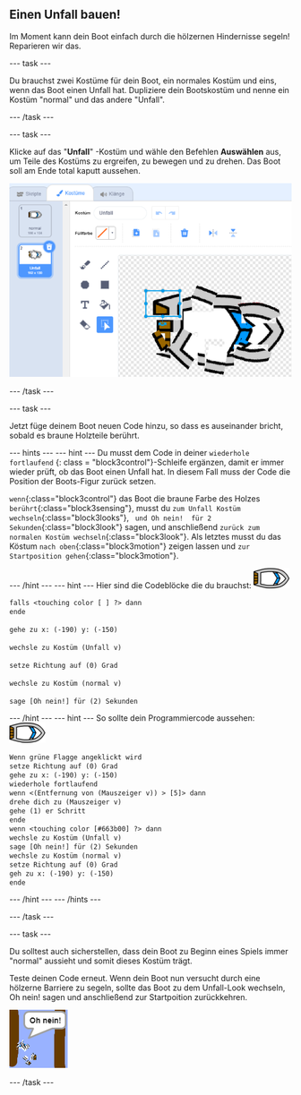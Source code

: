 ## Einen Unfall bauen!

Im Moment kann dein Boot einfach durch die hölzernen Hindernisse segeln! Reparieren wir das.

\--- task \---

Du brauchst zwei Kostüme für dein Boot, ein normales Kostüm und eins, wenn das Boot einen Unfall hat. Dupliziere dein Bootskostüm und nenne ein Kostüm "normal" und das andere "Unfall".

\--- /task \---

\--- task \---

Klicke auf das "**Unfall**" -Kostüm und wähle den Befehlen **Auswählen** aus, um Teile des Kostüms zu ergreifen, zu bewegen und zu drehen. Das Boot soll am Ende total kaputt aussehen.

![Screenshot](images/boat-hit-costume-annotated.png)

\--- /task \---

\--- task \---

Jetzt füge deinem Boot neuen Code hinzu, so dass es auseinander bricht, sobald es braune Holzteile berührt.

\--- hints \--- \--- hint \--- Du musst dem Code in deiner `wiederhole fortlaufend` {: class = "block3control"}-Schleife ergänzen, damit er immer wieder prüft, ob das Boot einen Unfall hat. In diesem Fall muss der Code die Position der Boots-Figur zurück setzen.

`wenn`{:class="block3control"} das Boot die braune Farbe des Holzes `berührt`{:class="block3sensing"}, musst du `zum Unfall Kostüm wechseln`{:class="block3looks"}, ` und Oh nein!  für 2 Sekunden`{:class="block3look"} sagen, und anschließend `zurück zum normalen Kostüm wechseln`{:class="block3look"}. Als letztes musst du das Köstum `nach oben`{:class="block3motion"} zeigen lassen und `zur Startposition gehen`{:class="block3motion"}.

\--- /hint \--- \--- hint \--- Hier sind die Codeblöcke die du brauchst: ![Boots-Kostüm](images/boat_resize.png)

```blocks3
falls <touching color [ ] ?> dann
ende

gehe zu x: (-190) y: (-150)

wechsle zu Kostüm (Unfall v)

setze Richtung auf (0) Grad

wechsle zu Kostüm (normal v)

sage [Oh nein!] für (2) Sekunden
```

\--- /hint \--- \--- hint \--- So sollte dein Programmiercode aussehen: ![Boots-Kostüm](images/boat_resize.png)

```blocks3
Wenn grüne Flagge angeklickt wird
setze Richtung auf (0) Grad
gehe zu x: (-190) y: (-150)
wiederhole fortlaufend
wenn <(Entfernung von (Mauszeiger v)) > [5]> dann
drehe dich zu (Mauszeiger v)
gehe (1) er Schritt
ende
wenn <touching color [#663b00] ?> dann
wechsle zu Kostüm (Unfall v)
sage [Oh nein!] für (2) Sekunden
wechsle zu Kostüm (normal v)
setze Richtung auf (0) Grad
geh zu x: (-190) y: (-150)
ende
```

\--- /hint \--- \--- /hints \---

\--- /task \---

\--- task \---

Du solltest auch sicherstellen, dass dein Boot zu Beginn eines Spiels immer "normal" aussieht und somit dieses Kostüm trägt.

Teste deinen Code erneut. Wenn dein Boot nun versucht durch eine hölzerne Barriere zu segeln, sollte das Boot zu dem Unfall-Look wechseln, Oh nein! sagen und anschließend zur Startpoition zurückkehren.

![screenshot](images/boat-crash.png)

\--- /task \---